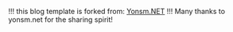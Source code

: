 !!! this blog template is forked from:   [Yonsm.NET](http://www.yonsm.net)  !!!
Many thanks to yonsm.net for the sharing spirit!
